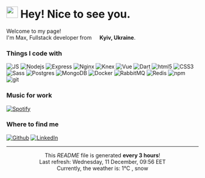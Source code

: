 <h1><img src="https://emojis.slackmojis.com/emojis/images/1531849430/4246/blob-sunglasses.gif?1531849430" width="30"/> Hey! Nice to see you.</h1>


<p>Welcome to my page! </br> I'm Max, Fullstack developer from <img src="https://cdn-icons-png.flaticon.com/512/197/197572.png" width="13"/> <b>Kyiv, Ukraine</b>.</p>
<h3>Things I code with</h3>
<p>
  <img alt="JS" src="https://img.shields.io/badge/-JS-efd81d?style=flat-square&logo=JavaScript&logoColor=white" />
  <img alt="Nodejs" src="https://img.shields.io/badge/-Nodejs-43853d?style=flat-square&logo=Node.js&logoColor=white" />
  <img alt="Express" src="https://img.shields.io/badge/-Express-000000?style=flat-square&logo=express&logoColor=white" />
  <img alt="Nginx" src="https://img.shields.io/badge/-Nginx-009137?style=flat-square&logo=nginx&logoColor=white" />
  <img alt="Knex" src="https://img.shields.io/badge/-Knex-e16426?style=flat-square&logo=Diaspora&logoColor=white" />
  <img alt="Vue" src="https://img.shields.io/badge/-Vue-4FC08D?style=flat-square&logo=vue.js&logoColor=white" />
  <img alt="Dart" src="https://img.shields.io/badge/-Dart-0175C2?style=flat-square&logo=Dart&logoColor=white" />
  <img alt="html5" src="https://img.shields.io/badge/-HTML5-E34F26?style=flat-square&logo=html5&logoColor=white" />
  <img alt="CSS3" src="https://img.shields.io/badge/-CSS3-1b84c1?style=flat-square&logo=CSS3&logoColor=white" />
  <img alt="Sass" src="https://img.shields.io/badge/-Sass-CC6699?style=flat-square&logo=sass&logoColor=white" />
  <img alt="Postgres" src="https://img.shields.io/badge/-Postgre-31648c?style=flat-square&logo=PostgreSQL&logoColor=white" />
  <img alt="MongoDB" src="https://img.shields.io/badge/-MongoDB-13aa52?style=flat-square&logo=mongodb&logoColor=white" />
  <img alt="Docker" src="https://img.shields.io/badge/-Docker-46a2f1?style=flat-square&logo=docker&logoColor=white" />
  <img alt="RabbitMQ" src="https://img.shields.io/badge/-RabbitMQ-FF6600?style=flat-square&logo=RabbitMQ&logoColor=white" />
  <img alt="Redis" src="https://img.shields.io/badge/-Redis-DC382D?style=flat-square&logo=Redis&logoColor=white" />
  <img alt="npm" src="https://img.shields.io/badge/-NPM-CB3837?style=flat-square&logo=npm&logoColor=white" />
  <img alt="git" src="https://img.shields.io/badge/-Git-F05032?style=flat-square&logo=git&logoColor=white" />
</p>

<h3>Music for work</h3>

[![Spotify](https://maksim-vovk.vercel.app/api/spotify)](https://open.spotify.com/user/btec08ln9emlbdoe6bcpftrjr)

<h3>Where to find me</h3>
<p><a href="https://github.com/MaksimVovk" target="_blank"><img alt="Github" src="https://img.shields.io/badge/GitHub-%2312100E.svg?&style=for-the-badge&logo=Github&logoColor=white" /></a> <a href="https://www.linkedin.com/in/maksimvovk1995" target="_blank"><img alt="LinkedIn" src="https://img.shields.io/badge/linkedin-%230077B5.svg?&style=for-the-badge&logo=linkedin&logoColor=white" /></a>
</p>

------------
<p align="center">This <i>README</i> file is generated <b>every 3 hours</b>!</br>Last refresh: Wednesday, 11 December, 09:56 EET<br />Currently, the weather is: 1°C , snow<br /></p>
